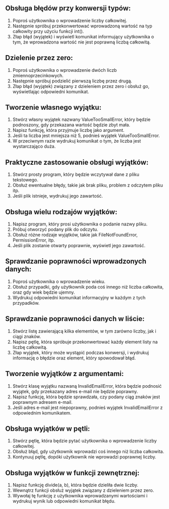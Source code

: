 ## Obsługa błędów przy konwersji typów:

1. Poproś użytkownika o wprowadzenie liczby całkowitej.
2. Następnie spróbuj przekonwertować wprowadzoną wartość na typ całkowity przy użyciu funkcji int().
3. Złap błąd (wyjątek) i wyświetl komunikat informujący użytkownika o tym, że wprowadzona wartość nie jest poprawną liczbą całkowitą.

## Dzielenie przez zero:

1. Poproś użytkownika o wprowadzenie dwóch liczb zmiennoprzecinkowych.
2. Następnie spróbuj podzielić pierwszą liczbę przez drugą.
3. Złap błąd (wyjątek) związany z dzieleniem przez zero i obsłuż go, wyświetlając odpowiedni komunikat.

## Tworzenie własnego wyjątku:

1. Stwórz własny wyjątek nazwany ValueTooSmallError, który będzie podnoszony, gdy przekazana wartość będzie zbyt mała.
2. Napisz funkcję, która przyjmuje liczbę jako argument.
3. Jeśli ta liczba jest mniejsza niż 5, podnieś wyjątek ValueTooSmallError.
4. W przeciwnym razie wydrukuj komunikat o tym, że liczba jest wystarczająco duża.

## Praktyczne zastosowanie obsługi wyjątków:

1. Stwórz prosty program, który będzie wczytywał dane z pliku tekstowego.
2. Obsłuż ewentualne błędy, takie jak brak pliku, problem z odczytem pliku itp.
3. Jeśli plik istnieje, wydrukuj jego zawartość.

## Obsługa wielu rodzajów wyjątków:

1. Napisz program, który prosi użytkownika o podanie nazwy pliku.
2. Próbuj otworzyć podany plik do odczytu.
3. Obsłuż różne rodzaje wyjątków, takie jak FileNotFoundError, PermissionError, itp.
4. Jeśli plik zostanie otwarty poprawnie, wyświetl jego zawartość.

## Sprawdzanie poprawności wprowadzonych danych:

1. Poproś użytkownika o wprowadzenie wieku.
2. Obsłuż przypadki, gdy użytkownik poda coś innego niż liczba całkowita, oraz gdy wiek będzie ujemny.
3. Wydrukuj odpowiedni komunikat informacyjny w każdym z tych przypadków.

## Sprawdzanie poprawności danych w liście:

1. Stwórz listę zawierającą kilka elementów, w tym zarówno liczby, jak i ciągi znaków.
2. Napisz pętlę, która spróbuje przekonwertować każdy element listy na liczbę całkowitą.
3. Złap wyjątek, który może wystąpić podczas konwersji, i wydrukuj informację o błędzie oraz element, który spowodował błąd.

## Tworzenie wyjątków z argumentami:

1. Stwórz klasę wyjątku nazwaną InvalidEmailError, która będzie podnosić wyjątek, gdy przekazany adres e-mail nie będzie poprawny.
2. Napisz funkcję, która będzie sprawdzała, czy podany ciąg znaków jest poprawnym adresem e-mail.
3. Jeśli adres e-mail jest niepoprawny, podnieś wyjątek InvalidEmailError z odpowiednim komunikatem.

## Obsługa wyjątków w pętli:

1. Stwórz pętlę, która będzie pytać użytkownika o wprowadzenie liczby całkowitej.
2. Obsłuż błąd, gdy użytkownik wprowadzi coś innego niż liczba całkowita.
3. Kontynuuj pętlę, dopóki użytkownik nie wprowadzi poprawnej liczby.

## Obsługa wyjątków w funkcji zewnętrznej:

1. Napisz funkcję divide(a, b), która będzie dzieliła dwie liczby.
2. Wewnątrz funkcji obsłuż wyjątek związany z dzieleniem przez zero.
3. Wywołaj tę funkcję z użytkownika wprowadzanymi wartościami i wydrukuj wynik lub odpowiedni komunikat błędu.